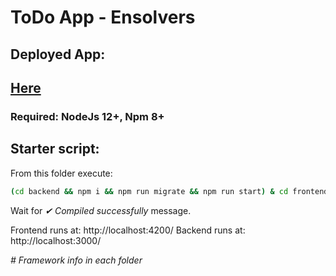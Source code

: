 # ToDo App - Ensolvers

## Deployed App:

## [Here](https://todo-app-ens.netlify.app/)

### Required: NodeJs 12+, Npm 8+

## Starter script:

From this folder execute:

```bash
(cd backend && npm i && npm run migrate && npm run start) & cd frontend && npm i && ng serve
```

Wait for _✔_ _Compiled successfully_ message.

Frontend runs at: http://localhost:4200/
Backend runs at: http://localhost:3000/

_# Framework info in each folder_
